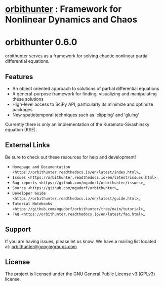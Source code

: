 # [orbithunter](https://github.com/mgudorf/orbithunter/)  : Framework for Nonlinear Dynamics and Chaos

orbithunter 0.6.0
=================
orbithunter serves as a framework for solving chaotic nonlinear partial differential equations.

Features
--------

- An object oriented approach to solutions of partial differential equations
- A general-purpose framework for finding, visualizing and manipulating these solutions
- High-level access to SciPy API, particularly its minimize and optimize packages.
- New spatiotemporal techniques such as 'clipping' and 'gluing'

Currently there is only an implementation of the Kuramoto-Sivashinsky equation (KSE).

External Links
--------------

Be sure to check out these resources for help and development!

- `Homepage and Documentation <https://orbithunter.readthedocs.io/en/latest/index.html>`_
- `Issues <https://orbithunter.readthedocs.io/en/latest/issues.html>`_
- `Bug reports <https://github.com/mgudorf/orbithunter/issues>`_
- `Source <https://github.com/mgudorf/orbithunter>`_
- `Developer Guide <https://orbithunter.readthedocs.io/en/latest/guide.html>`_
- `Tutorial Notebooks <https://github.com/mgudorf/orbithunter/tree/main/tutorial>`_
- `FAQ <https://orbithunter.readthedocs.io/en/latest/faq.html>`_

Support
-------

If you are having issues, please let us know.
We have a mailing list located at: orbithunter@googlegroups.com

License
-------

The project is licensed under the GNU General Public License v3 (GPLv3) license.